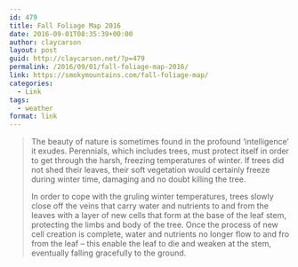 ```yaml
---
id: 479
title: Fall Foliage Map 2016
date: 2016-09-01T08:35:39+00:00
author: claycarson
layout: post
guid: http://claycarson.net/?p=479
permalink: /2016/09/01/fall-foliage-map-2016/
link: https://smokymountains.com/fall-foliage-map/
categories:
  - Link
tags:
  - weather
format: link
---
```

> The beauty of nature is sometimes found in the profound ‘intelligence’ it exudes. Perennials, which includes trees, must protect itself in order to get through the harsh, freezing temperatures of winter. If trees did not shed their leaves, their soft vegetation would certainly freeze during winter time, damaging and no doubt killing the tree.
> 
> In order to cope with the gruling winter temperatures, trees slowly close off the veins that carry water and nutrients to and from the leaves with a layer of new cells that form at the base of the leaf stem, protecting the limbs and body of the tree. Once the process of new cell creation is complete, water and nutrients no longer flow to and fro from the leaf &#8211; this enable the leaf to die and weaken at the stem, eventually falling gracefully to the ground.
